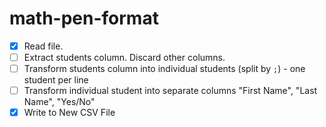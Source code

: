 # math-pen-format

- [x] Read file.
- [ ] Extract students column. Discard other columns.
- [ ] Transform students column into individual students (split by `;`) - one student per line
- [ ] Transform individual student into separate columns "First Name", "Last Name", "Yes/No"
- [x] Write to New CSV File
